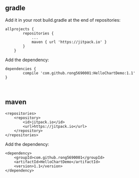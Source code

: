 
## gradle 
Add it in your root build.gradle at the end of repositories:
```
allprojects {
    	repositories {
			...
			maven { url 'https://jitpack.io' }
		}
	}
```
Add the dependency:
```
dependencies {
		compile 'com.github.rong5690001:HelloChartDemo:1.1'
}
```
  
## maven 
```
<repositories>
	<repository>
		<id>jitpack.io</id>
		<url>https://jitpack.io</url>
	</repository>
</repositories>
```
Add the dependency:
```
<dependency>
  	<groupId>com.github.rong5690001</groupId>
	<artifactId>HelloChartDemo</artifactId>
	<version>1.1</version>
</dependency>
```

